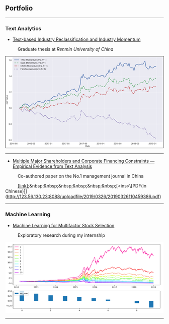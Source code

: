 ## Portfolio

---

### Text Analytics 

- [Text-based Industry Reclassification and Industry Momentum](/ind_momentum.md)

&nbsp;&nbsp;&nbsp;&nbsp;&nbsp;&nbsp;&nbsp;&nbsp;&nbsp;&nbsp;Graduate thesis at _Renmin University of China_

<img src="images/ind_momentum_cover.png?raw=true"/>

---

- [Multiple Major Shareholders and Corporate Financing Constraints — Empirical Evidence from Text Analysis](/fin_constraint)

&nbsp;&nbsp;&nbsp;&nbsp;&nbsp;&nbsp;&nbsp;&nbsp;&nbsp;&nbsp;Co-authored paper on the No.1 management journal in China   

&nbsp;&nbsp;&nbsp;&nbsp;&nbsp;&nbsp;&nbsp;&nbsp;&nbsp;&nbsp;[<ins>\[link\]</ins>](http://eng.oversea.cnki.net/kcms/detail/detail.aspx?filename=GLSJ201712012&DBName=cjfqtotal&dbcode=cjfq&uid=WEEvREdxOWJmbC9oM1NjYkZCbDZZNXlHc0xvSmxtOXpGWG90d21oKzNDdnQ=$R1yZ0H6jyaa0en3RxVUd8df-oHi7XMMDo7mtKT6mSmEvTuk11l2gFA!!);&nbsp;&nbsp;&nbsp;&nbsp;&nbsp;&nbsp;[<ins>\[PDF(in Chinese)\]</ins>](http://123.56.130.23:8088/uploadfile/2019/0326/20190326110459386.pdf)

---

### Machine Learning

- [Machine Learning for Multifactor Stock Selection](/ml_multifactor)

&nbsp;&nbsp;&nbsp;&nbsp;&nbsp;&nbsp;&nbsp;&nbsp;&nbsp;&nbsp;Exploratory research during my internship

<img src="images/ml_multifactor_cover.png?raw=true"/>

---
